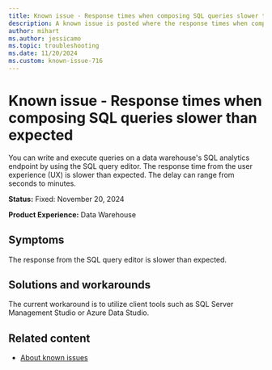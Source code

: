 ```yaml
---
title: Known issue - Response times when composing SQL queries slower than expected
description: A known issue is posted where the response times when composing SQL queries slower than expected.
author: mihart
ms.author: jessicamo
ms.topic: troubleshooting  
ms.date: 11/20/2024
ms.custom: known-issue-716
---
```


# Known issue - Response times when composing SQL queries slower than expected

You can write and execute queries on a data warehouse's SQL analytics endpoint by using the SQL query editor. The response time from the user experience (UX) is slower than expected. The delay can range from seconds to minutes.

**Status:** Fixed: November 20, 2024

**Product Experience:** Data Warehouse

## Symptoms

The response from the SQL query editor is slower than expected.

## Solutions and workarounds

The current workaround is to utilize client tools such as SQL Server Management Studio or Azure Data Studio.

## Related content

- [About known issues](https://support.fabric.microsoft.com/known-issues)
